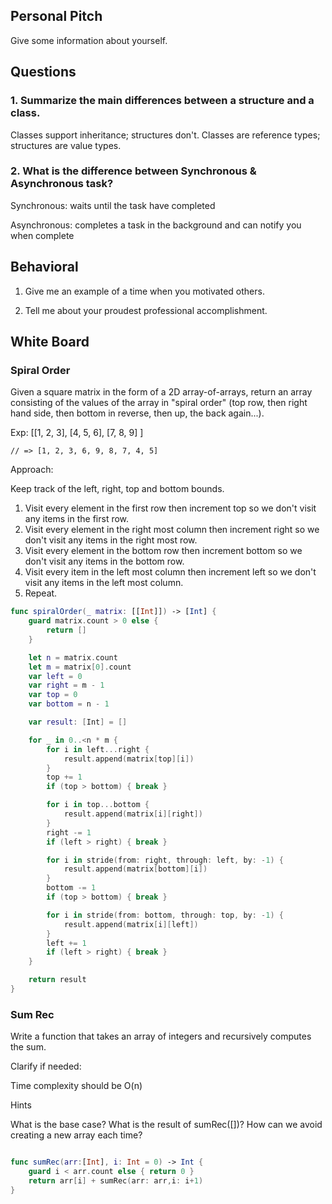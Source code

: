 ## Personal Pitch

Give some information about yourself.

## Questions

### 1. Summarize the main differences between a structure and a class.

Classes support inheritance; structures don't. Classes are reference types; structures are value types.

### 2. What is the difference between Synchronous & Asynchronous task?

Synchronous: waits until the task have completed

Asynchronous: completes a task in the background and can notify you when complete

## Behavioral

1. Give me an example of a time when you motivated others.

2. Tell me about your proudest professional accomplishment.

## White Board

### Spiral Order

Given a square matrix in the form of a 2D array-of-arrays, return an array consisting of the values of the array in "spiral order" (top row, then right hand side, then bottom in reverse, then up, the back again...).

Exp: [[1, 2, 3],
      [4, 5, 6],
      [7, 8, 9]
      ]

    // => [1, 2, 3, 6, 9, 8, 7, 4, 5]
    
Approach:

Keep track of the left, right, top and bottom bounds.

1. Visit every element in the first row then increment top so we don't visit any items in the first row.
2. Visit every element in the right most column then increment right so we don't visit any items in the right most row.
3. Visit every element in the bottom row then increment bottom so we don't visit any items in the bottom row.
4. Visit every item in the left most column then increment left so we don't visit any items in the left most column.
5. Repeat.

```swift
func spiralOrder(_ matrix: [[Int]]) -> [Int] {
    guard matrix.count > 0 else {
        return []
    }

    let n = matrix.count
    let m = matrix[0].count
    var left = 0
    var right = m - 1
    var top = 0
    var bottom = n - 1

    var result: [Int] = []

    for _ in 0..<n * m {
        for i in left...right {
            result.append(matrix[top][i])
        }
        top += 1
        if (top > bottom) { break }

        for i in top...bottom {
            result.append(matrix[i][right])
        }
        right -= 1
        if (left > right) { break }

        for i in stride(from: right, through: left, by: -1) {
            result.append(matrix[bottom][i])
        }
        bottom -= 1
        if (top > bottom) { break }

        for i in stride(from: bottom, through: top, by: -1) {
            result.append(matrix[i][left])
        }
        left += 1
        if (left > right) { break }
    }

    return result
}
```

### Sum Rec
Write a function that takes an array of integers and recursively computes the sum.

Clarify if needed:

Time complexity should be O(n)

Hints

What is the base case?
What is the result of sumRec([])?
How can we avoid creating a new array each time?


```swift

func sumRec(arr:[Int], i: Int = 0) -> Int {
    guard i < arr.count else { return 0 }
    return arr[i] + sumRec(arr: arr,i: i+1)
}

```
